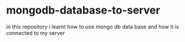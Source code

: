 # mongodb-database-to-server
in this repository i learnt how to use mongo db data base and how it is connected to my server
